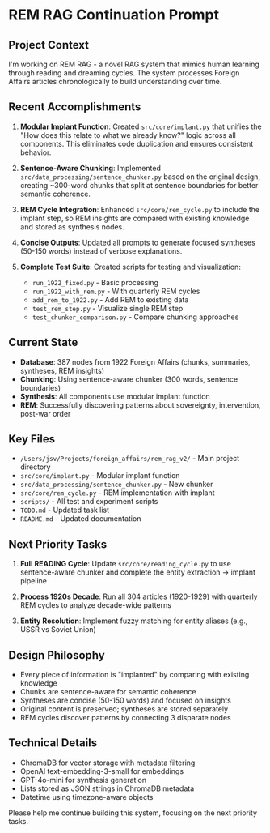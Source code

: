 # REM RAG Continuation Prompt

## Project Context

I'm working on REM RAG - a novel RAG system that mimics human learning through reading and dreaming cycles. The system processes Foreign Affairs articles chronologically to build understanding over time.

## Recent Accomplishments

1. **Modular Implant Function**: Created `src/core/implant.py` that unifies the "How does this relate to what we already know?" logic across all components. This eliminates code duplication and ensures consistent behavior.

2. **Sentence-Aware Chunking**: Implemented `src/data_processing/sentence_chunker.py` based on the original design, creating ~300-word chunks that split at sentence boundaries for better semantic coherence.

3. **REM Cycle Integration**: Enhanced `src/core/rem_cycle.py` to include the implant step, so REM insights are compared with existing knowledge and stored as synthesis nodes.

4. **Concise Outputs**: Updated all prompts to generate focused syntheses (50-150 words) instead of verbose explanations.

5. **Complete Test Suite**: Created scripts for testing and visualization:
   - `run_1922_fixed.py` - Basic processing
   - `run_1922_with_rem.py` - With quarterly REM cycles  
   - `add_rem_to_1922.py` - Add REM to existing data
   - `test_rem_step.py` - Visualize single REM step
   - `test_chunker_comparison.py` - Compare chunking approaches

## Current State

- **Database**: 387 nodes from 1922 Foreign Affairs (chunks, summaries, syntheses, REM insights)
- **Chunking**: Using sentence-aware chunker (300 words, sentence boundaries)
- **Synthesis**: All components use modular implant function
- **REM**: Successfully discovering patterns about sovereignty, intervention, post-war order

## Key Files

- `/Users/jsv/Projects/foreign_affairs/rem_rag_v2/` - Main project directory
- `src/core/implant.py` - Modular implant function
- `src/data_processing/sentence_chunker.py` - New chunker
- `src/core/rem_cycle.py` - REM implementation with implant
- `scripts/` - All test and experiment scripts
- `TODO.md` - Updated task list
- `README.md` - Updated documentation

## Next Priority Tasks

1. **Full READING Cycle**: Update `src/core/reading_cycle.py` to use sentence-aware chunker and complete the entity extraction → implant pipeline

2. **Process 1920s Decade**: Run all 304 articles (1920-1929) with quarterly REM cycles to analyze decade-wide patterns

3. **Entity Resolution**: Implement fuzzy matching for entity aliases (e.g., USSR vs Soviet Union)

## Design Philosophy

- Every piece of information is "implanted" by comparing with existing knowledge
- Chunks are sentence-aware for semantic coherence
- Syntheses are concise (50-150 words) and focused on insights
- Original content is preserved; syntheses are stored separately
- REM cycles discover patterns by connecting 3 disparate nodes

## Technical Details

- ChromaDB for vector storage with metadata filtering
- OpenAI text-embedding-3-small for embeddings
- GPT-4o-mini for synthesis generation
- Lists stored as JSON strings in ChromaDB metadata
- Datetime using timezone-aware objects

Please help me continue building this system, focusing on the next priority tasks.